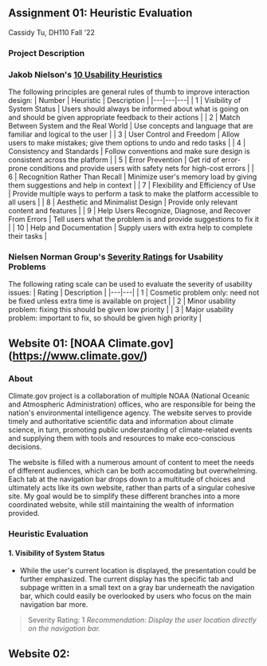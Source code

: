 ## Assignment 01: Heuristic Evaluation

Cassidy Tu, DH110 Fall '22

### Project Description

### Jakob Nielson's [10 Usability Heuristics](https://www.nngroup.com/articles/ten-usability-heuristics/)

The following principles are general rules of thumb to improve interaction design:
| Number | Heuristic | Description |
|---|---|---|
| 1 | Visibility of System Status | Users should always be informed about what is going on and should be given appropriate feedback to their actions |
| 2 | Match Between System and the Real World | Use concepts and language that are familiar and logical to the user |
| 3 | User Control and Freedom | Allow users to make mistakes; give them options to undo and redo tasks |
| 4 | Consistency and Standards | Follow conventions and make sure design is consistent across the platform |
| 5 | Error Prevention | Get rid of error-prone conditions and provide users with safety nets for high-cost errors |
| 6 | Recognition Rather Than Recall | Minimize user's memory load by giving them suggestions and help in context |
| 7 | Flexibility and Efficiency of Use | Provide multiple ways to perform a task to make the platform accessible to all users |
| 8 | Aesthetic and Minimalist Design | Provide only relevant content and features |
| 9 | Help Users Recognize, Diagnose, and Recover From Errors | Tell users what the problem is and provide suggestions to fix it |
| 10 | Help and Documentation | Supply users with extra help to complete their tasks |


### Nielsen Norman Group's [Severity Ratings](https://www.nngroup.com/articles/how-to-rate-the-severity-of-usability-problems/) for Usability Problems

The following rating scale can be used to evaluate the severity of usability issues:
| Rating | Description |
|---|---|
| 1 | Cosmetic problem only: need not be fixed unless extra time is available on project |
| 2 | Minor usability problem: fixing this should be given low priority |
| 3 | Major usability problem: important to fix, so should be given high priority |

## Website 01: [NOAA Climate.gov] (https://www.climate.gov/)

### About
Climate.gov project is a collaboration of multiple NOAA (National Oceanic and Atmospheric Administration) offices, who are responsible for being the nation's environmental intelligence agency. The website serves to provide timely and authoritative scientific data and information about climate science, in turn, promoting public understanding of climate-related events and supplying them with tools and resources to make eco-conscious decisions.

The website is filled with a numerous amount of content to meet the needs of different audiences, which can be both accomodating but overwhelming. Each tab at the navigation bar drops down to a multitude of choices and ultimately acts like its own website, rather than parts of a singular cohesive site. My goal would be to simplify these different branches into a more coordinated website, while still maintaining the wealth of information provided.

### Heuristic Evaluation

#### 1. Visibility of System Status
* While the user's current location is displayed, the presentation could be further emphasized. The current display has the specific tab and subpage written in a small text on a gray bar underneath the navigation bar, which could easily be overlooked by users who focus on the main navigation bar more. 

> Severity Rating: 1 
> *Recommendation: Display the user location directly on the navigation bar.*


## Website 02:
